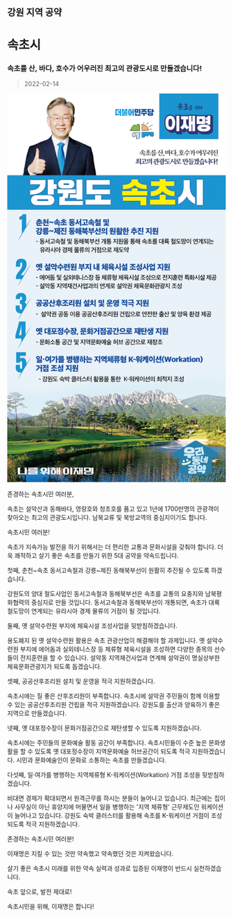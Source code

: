 ## 강원 지역 공약

# 속초시

### 속초를 산, 바다, 호수가 어우러진 최고의 관광도시로 만들겠습니다!
> 2022-02-14

![속초시 지역공약](./005_010_005.png)

존경하는 속초시민 여러분,

 

속초는 설악산과 동해바다, 영랑호와 청초호를 품고 있고 1년에 1700만명의 관광객이 찾아오는 최고의 관광도시입니다. 남북교류 및 북방교역의 중심지이기도 합니다. 

 

속초시민 여러분!

 

속초가 지속가능 발전을 하기 위해서는 더 편리한 교통과 문화시설을 갖춰야 합니다. 더욱 쾌적하고 살기 좋은 속초를 만들기 위한 5대 공약을 약속드립니다.

 

첫째, 춘천~속초 동서고속철과 강릉~제진 동해북부선이 원활히 추진될 수 있도록 하겠습니다. 

강원도의 양대 철도사업인 동서고속철과 동해북부선은 속초를 교통의 요충지와 남북평화협력의 중심지로 만들 것입니다. 동서고속철과 동해북부선이 개통되면, 속초가 대륙 철도망이 연계되는 유라시아 경제 물류의 거점이 될 것입니다. 

 

둘째, 옛 설악수련원 부지에 체육시설 조성사업을 뒷받침하겠습니다.

용도폐지 된 옛 설악수련원 활용은 속초 관광산업이 해결해야 할 과제입니다. 옛 설악수련원 부지에 에어돔과 실외테니스장 등 체류형 체육시설을 조성하면 다양한 종목의 선수들이 전지훈련을 할 수 있습니다. 설악동 지역재건사업과 연계해 설악권이 명실상부한 체육문화관광지가 되도록 돕겠습니다. 

 

셋째, 공공산후조리원 설치 및 운영을 적극 지원하겠습니다.

속초시에는 질 좋은 산후조리원이 부족합니다. 속초시에 설악권 주민들이 함께 이용할 수 있는 공공산후조리원 건립을 적극 지원하겠습니다. 강원도를 출산과 양육하기 좋은 지역으로 만들겠습니다.

 

 

넷째, 옛 대포정수장이 문화거점공간으로 재탄생할 수 있도록 지원하겠습니다.

속초시에는 주민들의 문화예술 활동 공간이 부족합니다. 속초시민들이 수준 높은 문화생활을 할 수 있도록 옛 대포정수장이 지역문화예술 허브공간이 되도록 적극 지원하겠습니다. 시민과 문화예술인이 문화로 소통하는 속초를 만들겠습니다.

 

다섯째, 일·여가를 병행하는 지역체류형 K-워케이션(Workation) 거점 조성을 뒷받침하겠습니다.

비대면 경제가 확대되면서 원격근무를 하시는 분들이 늘어나고 있습니다. 최근에는 집이나 사무실이 아닌 휴양지에 머물면서 일을 병행하는 '지역 체류형' 근무제도인 워케이션이 늘어나고 있습니다. 강원도 숙박 클러스터를 활용해 속초를 K-워케이션 거점이 조성되도록 적극 지원하겠습니다. 

 

 

존경하는 속초시민 여러분!

이재명은 지킬 수 있는 것만 약속했고 약속했던 것은 지켜왔습니다.

살기 좋은 속초시 미래를 위한 약속 실력과 성과로 입증된 이재명이 반드시 실천하겠습니다.

 

속초 앞으로, 발전 제대로!

속초시민을 위해, 이재명은 합니다! 

						